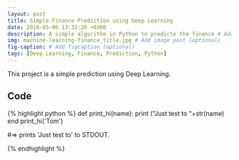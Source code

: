 ```yaml
---
layout: post
title: Simple Finance Prediction using Deep Learning
date: 2018-05-06 13:32:20 +0300
description: A simple algorithm in Python to predicte the finance # Add post description (optional)
img: machine-learning-finance_title.jpg # Add image post (optional)
fig-caption: # Add figcaption (optional)
tags: [Deep Learning, Finance, Prediction, Python]
---
```


This project is a simple prediction using Deep Learning.

## Code

{% highlight python %}
def print_hi(name):
  print ("Just test to "+str(name)
end
print_hi('Tom')

#=> prints 'Just test to' to STDOUT.

{% endhighlight %}





